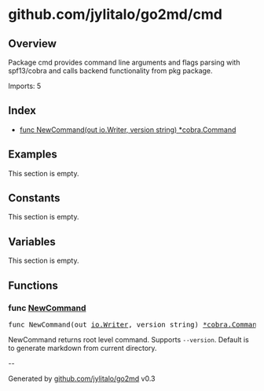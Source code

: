 # github.com/jylitalo/go2md/cmd

## Overview
Package cmd provides command line arguments and flags parsing with spf13/cobra and
calls backend functionality from pkg package.

Imports: 5

## Index
- [func NewCommand(out io.Writer, version string) *cobra.Command](#func-newcommand)

## Examples

This section is empty.

## Constants

This section is empty.

## Variables
This section is empty.

## Functions

### func [NewCommand](./cmd.go#L15)

<pre>
func NewCommand(out <a href="https://pkg.go.dev/io#Writer">io.Writer</a>, version string) <a href="https://pkg.go.dev/github.com/spf13/cobra#Command">*cobra.Command</a>
</pre>
NewCommand returns root level command.
Supports `--version`.
Default is to generate markdown from current directory.



--

Generated by [github.com/jylitalo/go2md](https://github.com/jylitalo/go2md/) v0.3

